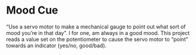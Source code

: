 # Mood Cue
“Use a servo motor to make a mechanical gauge to point out what sort of mood you’re in that day”. I for one, am always in a good mood. This project reads a value set on the potentiometer to cause the servo motor to “point” towards an indicator (yes/no, good/bad).
